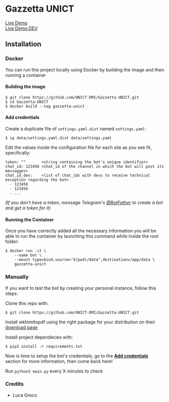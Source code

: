# Gazzetta UNICT

[Live Demo](https://t.me/unictnews)  
[Live Demo DEV](https://t.me/gazzettaUNICTDev)

## Installation

### Docker

You can run this project locally using Docker by building the image and then running a container

#### Building the image

```
$ git clone https://github.com/UNICT-DMI/Gazzetta-UNICT.git
$ cd Gazzetta-UNICT
$ docker build --tag gazzetta-unict .
```

#### Add credentials

Create a duplicate file of `settings.yaml.dist` named `settings.yaml`:

```
$ cp data/settings.yaml.dist data/settings.yaml
```

Edit the values inside the configuration file for each site as you see fit, specifically:

```
token: ""       <string containing the bot's unique identifier>
chat_id: 123456 <chat_id of the channel in which the bot will post its messagges>
chat_id_dev:    <list of chat_ids with devs to receive technical exception regarding the bot>
  - 123456
  - 123456
  - ... 
```

_(If you don't have a token, message Telegram's [@BotFather](http://telegram.me/Botfather) to create a bot and get a token for it)_


#### Running the Container

Once you have correctly added all the necessary information you will be able to run the container by launching this command while inside the root folder:

```
$ docker run -it \
    --name bot \
    --mount type=bind,source="$(pwd)/data",destination=/app/data \
    gazzetta-unict
```
### Manually

If you want to test the bot by creating your personal instance, follow this steps:

Clone this repo with:

```
$ git clone https://github.com/UNICT-DMI/Gazzetta-UNICT.git
```


Install wkhtmltopdf using the right package for your distribution on their [download page](https://wkhtmltopdf.org/downloads.html)



Install project dependecies with:

```
$ pip3 install -r requirements.txt
```

Now is time to setup the bot's credentials, go to the [**Add credentials**](#add-credentials) section for more information, then come back here!

Run `python3 main.py` every X minutes to check


### Credits

- Luca Greco
